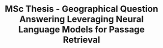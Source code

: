 ---
layout: page
title: "MSc Thesis - Geographical Question Answering Leveraging Neural Language Models for Passage Retrieval"
enable_hyperlink: true
#img: assets/img/msc-thesis.jpg
redirect: https://jmvcoelho.github.io/assets/pdf/tese.pdf
description: |

    This work dealt with geographical passage retrieval.

    Summary:
    - Geoparsed large dataset (MS-MARCO).
    - Studied state-of-the art approaches for neural passage retrieval (cross-encoders and bi-encoders).
    - Proposed an hard negative sampling technique based on distance between geographic entities within text.
    - Used a pre-trained T5 model for query generation.
    - Proposed a cross-architecture knowledge distillation leveraging fully differentable soft-ranking functions.
importance: 1
category: research
---